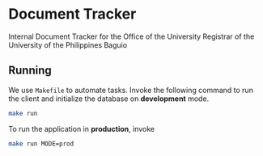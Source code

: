 # Document Tracker

Internal Document Tracker for the Office of the University Registrar of the
University of the Philippines Baguio

## Running

We use `Makefile` to automate tasks. Invoke the following command to run the
client and initialize the database on **development** mode.

```bash
make run
```

To run the application in **production**, invoke

```bash
make run MODE=prod
```
